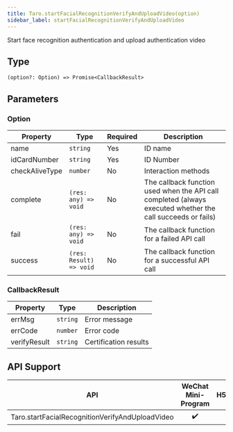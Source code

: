 ```yaml
---
title: Taro.startFacialRecognitionVerifyAndUploadVideo(option)
sidebar_label: startFacialRecognitionVerifyAndUploadVideo
---
```


Start face recognition authentication and upload authentication video

## Type

```tsx
(option?: Option) => Promise<CallbackResult>
```

## Parameters

### Option

<table>
  <thead>
    <tr>
      <th>Property</th>
      <th>Type</th>
      <th style={{ textAlign: "center"}}>Required</th>
      <th>Description</th>
    </tr>
  </thead>
  <tbody>
    <tr>
      <td>name</td>
      <td><code>string</code></td>
      <td style={{ textAlign: "center"}}>Yes</td>
      <td>ID name</td>
    </tr>
    <tr>
      <td>idCardNumber</td>
      <td><code>string</code></td>
      <td style={{ textAlign: "center"}}>Yes</td>
      <td>ID Number</td>
    </tr>
    <tr>
      <td>checkAliveType</td>
      <td><code>number</code></td>
      <td style={{ textAlign: "center"}}>No</td>
      <td>Interaction methods</td>
    </tr>
    <tr>
      <td>complete</td>
      <td><code>(res: any) =&gt; void</code></td>
      <td style={{ textAlign: "center"}}>No</td>
      <td>The callback function used when the API call completed (always executed whether the call succeeds or fails)</td>
    </tr>
    <tr>
      <td>fail</td>
      <td><code>(res: any) =&gt; void</code></td>
      <td style={{ textAlign: "center"}}>No</td>
      <td>The callback function for a failed API call</td>
    </tr>
    <tr>
      <td>success</td>
      <td><code>(res: Result) =&gt; void</code></td>
      <td style={{ textAlign: "center"}}>No</td>
      <td>The callback function for a successful API call</td>
    </tr>
  </tbody>
</table>

### CallbackResult

<table>
  <thead>
    <tr>
      <th>Property</th>
      <th>Type</th>
      <th>Description</th>
    </tr>
  </thead>
  <tbody>
    <tr>
      <td>errMsg</td>
      <td><code>string</code></td>
      <td>Error message</td>
    </tr>
    <tr>
      <td>errCode</td>
      <td><code>number</code></td>
      <td>Error code</td>
    </tr>
    <tr>
      <td>verifyResult</td>
      <td><code>string</code></td>
      <td>Certification results</td>
    </tr>
  </tbody>
</table>

## API Support

|                       API                       | WeChat Mini-Program | H5 | React Native |
|:-----------------------------------------------:|:-------------------:|:--:|:------------:|
| Taro.startFacialRecognitionVerifyAndUploadVideo |         ✔️          |    |              |
